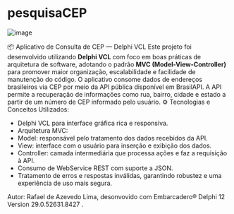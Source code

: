 # pesquisaCEP

![image](https://github.com/user-attachments/assets/a430042a-fa33-45bc-95d8-a1b09c9939bb)


📦 Aplicativo de Consulta de CEP — Delphi VCL
Este projeto foi desenvolvido utilizando **Delphi VCL** com foco em boas práticas de arquitetura de software, adotando o padrão **MVC (Model-View-Controller)** para promover maior organização, escalabilidade e facilidade de manutenção do código.
O aplicativo consome dados de endereços brasileiros via CEP por meio da API pública disponível em BrasilAPI. 
A API permite a recuperação de informações como rua, bairro, cidade e estado a partir de um número de CEP informado pelo usuário.
⚙️ Tecnologias e Conceitos Utilizados:
- Delphi VCL para interface gráfica rica e responsiva.
- Arquitetura MVC:
- Model: responsável pelo tratamento dos dados recebidos da API.
- View: interface com o usuário para inserção e exibição dos dados.
- Controller: camada intermediária que processa ações e faz a requisição à API.
- Consumo de WebService REST com suporte a JSON.
- Tratamento de erros e respostas inválidas, garantindo robustez e uma experiência de uso mais segura.

Autor: Rafael de Azevedo Lima, desonvovido com Embarcadero® Delphi 12 Version 29.0.52631.8427 .

